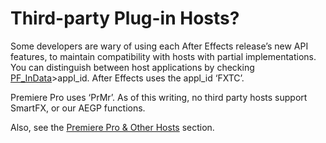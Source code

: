 # Third-party Plug-in Hosts?

Some developers are wary of using each After Effects release’s new API features, to maintain compatibility with hosts with partial implementations. You can distinguish between host applications by checking [PF_InData](../effect-basics/PF_InData.md#effect-basics-pf-indata)>appl_id. After Effects uses the appl_id ‘FXTC’.

Premiere Pro uses ‘PrMr’. As of this writing, no third party hosts support SmartFX, or our AEGP functions.

Also, see the [Premiere Pro & Other Hosts](../ppro/ppro.md#ppro-ppro) section.
